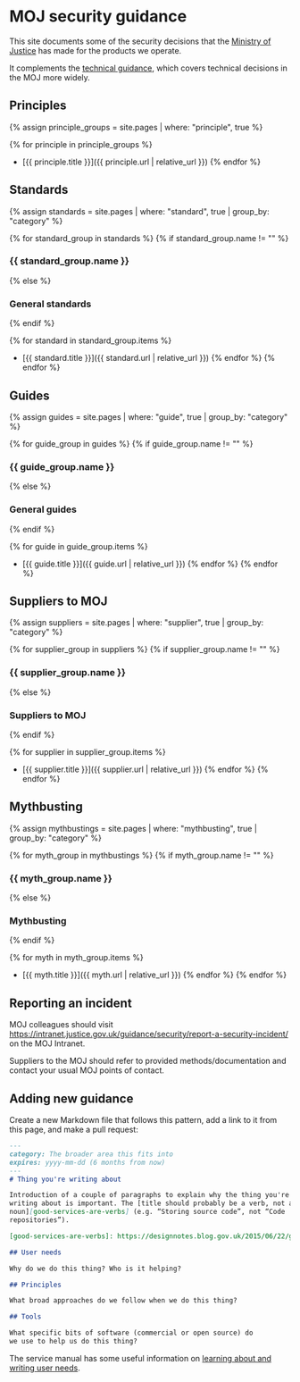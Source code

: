# MOJ security  guidance

This site documents some of the security decisions that the
[Ministry of Justice](https://www.gov.uk/government/organisations/ministry-of-justice)
has made for the products we operate.

It complements the [technical guidance](https://ministryofjustice.github.io/technical-guidance/),
which covers technical decisions in the MOJ more widely.

## Principles

{% assign principle_groups = site.pages
  | where: "principle", true %}

{% for principle in principle_groups %}
- [{{ principle.title }}]({{ principle.url | relative_url }})
{% endfor %}

## Standards

{% assign standards = site.pages
  | where: "standard", true
  | group_by: "category" %}

{% for standard_group in standards %}
{% if standard_group.name != "" %}
### {{ standard_group.name }}
{% else %}
### General standards
{% endif %}

{% for standard in standard_group.items %}
- [{{ standard.title }}]({{ standard.url | relative_url }})
{% endfor %}
{% endfor %}

## Guides

{% assign guides = site.pages
  | where: "guide", true
  | group_by: "category" %}

{% for guide_group in guides %}
{% if guide_group.name != "" %}
### {{ guide_group.name }}
{% else %}
### General guides
{% endif %}

{% for guide in guide_group.items %}
- [{{ guide.title }}]({{ guide.url | relative_url }})
{% endfor %}
{% endfor %}

## Suppliers to MOJ

{% assign suppliers = site.pages
  | where: "supplier", true
  | group_by: "category" %}

{% for supplier_group in suppliers %}
{% if supplier_group.name != "" %}
### {{ supplier_group.name }}
{% else %}
### Suppliers to MOJ
{% endif %}

{% for supplier in supplier_group.items %}
- [{{ supplier.title }}]({{ supplier.url | relative_url }})
{% endfor %}
{% endfor %}

## Mythbusting

{% assign mythbustings = site.pages
  | where: "mythbusting", true 
  | group_by: "category" %}

{% for myth_group in mythbustings %}
{% if myth_group.name != "" %}
### {{ myth_group.name }}
{% else %}
### Mythbusting
{% endif %}

{% for myth in myth_group.items %}
- [{{ myth.title }}]({{ myth.url | relative_url }})
{% endfor %}
{% endfor %}

## Reporting an incident

MOJ colleagues should visit https://intranet.justice.gov.uk/guidance/security/report-a-security-incident/ on the MOJ Intranet.

Suppliers to the MOJ should refer to provided methods/documentation and contact your usual MOJ points of contact.

## Adding new guidance

Create a new Markdown file that follows this pattern, add a link to it
from this page, and make a pull request:

```markdown
---
category: The broader area this fits into
expires: yyyy-mm-dd (6 months from now)
---
# Thing you're writing about

Introduction of a couple of paragraphs to explain why the thing you're
writing about is important. The [title should probably be a verb, not a
noun][good-services-are-verbs] (e.g. “Storing source code”, not “Code
repositories”).

[good-services-are-verbs]: https://designnotes.blog.gov.uk/2015/06/22/good-services-are-verbs-2/

## User needs

Why do we do this thing? Who is it helping?

## Principles

What broad approaches do we follow when we do this thing?

## Tools

What specific bits of software (commercial or open source) do
we use to help us do this thing?
```

The service manual has some useful information on
[learning about and writing user needs](https://www.gov.uk/service-manual/user-research/start-by-learning-user-needs).
